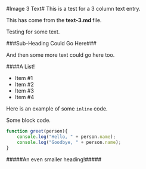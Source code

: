 [date]: # (2016-12-07)
[tag]: # (cpp)
[tag]: # (opengl)
[title]: # (Text 3 Column)
[short-text]: # (This is a 3 column text entry. Here is some preview of the main content text. This is a blurb. This is a long piece of text. It should wrap nicely into 3 columns. This is a 3 column text entry. Here is some preview of the main content text. This is a blurb. This is a long piece of text. It should wrap nicely into 3 columns. This is a 3 column text entry. Here is some preview of the main content text. This is a blurb. This is a long piece of text. It should wrap nicely into 3 columns. This is a 3 column text entry. Here is some preview of the main content text. This is a blurb. This is a long piece of text. It should wrap nicely into 3 columns. This is a 3 column text entry. Here is some preview of the main content text. This is a blurb. This is a long piece of text. It should wrap nicely into 3 columns. This is a 3 column text entry. Here is some preview of the main content text. This is a blurb. This is a long piece of text. It should wrap nicely into 3 columns. This is a 3 column text entry. Here is some preview of the main content text. This is a blurb. This is a long piece of text. It should wrap nicely into 3 columns. This is a 3 column text entry. Here is some preview of the main content text. This is a blurb. This is a long piece of text. It should wrap nicely into 3 columns.)
[github]: # (#)

[columns]: # (3)
[kind]: # (text)

#Image 3 Text#
This is a test for a 3 column text entry.

This has come from the **text-3.md** file.

Testing for some text.

###Sub-Heading Could Go Here###

And then some more text could go here too.

####A List!

 - Item #1
 - Item #2
 - Item #3
 - Item #4

Here is an example of some `inline` code.

Some block code.

```javascript
function greet(person){
	console.log("Hello, " + person.name);
	console.log("Goodbye, " + person.name);
}
```

#####An even smaller heading!#####